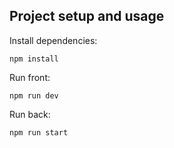 ## Project setup and usage

Install dependencies:

```
npm install
```

Run front:

```
npm run dev
```

Run back:

```
npm run start
```
